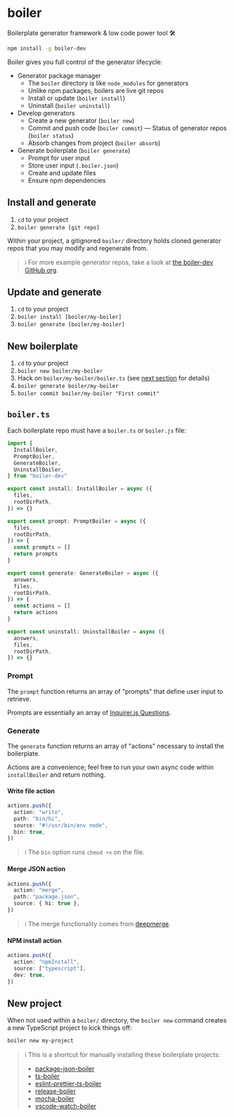# boiler

Boilerplate generator framework & low code power tool 🛠️

```bash
npm install -g boiler-dev
```

Boiler gives you full control of the generator lifecycle:

- Generator package manager
  - The `boiler` directory is like `node_modules` for generators
  - Unlike npm packages, boilers are live git repos
  - Install or update (`boiler install`)
  - Uninstall (`boiler uninstall`)
- Develop generators
  - Create a new generator (`boiler new`)
  - Commit and push code (`boiler commit`)
    — Status of generator repos (`boiler status`)
  - Absorb changes from project (`boiler absorb`)
- Generate boilerplate (`boiler generate`)
  - Prompt for user input
  - Store user input (`.boiler.json`)
  - Create and update files
  - Ensure npm dependencies

## Install and generate

1. `cd` to your project
2. `boiler generate [git repo]`

Within your project, a gitignored `boiler/` directory holds cloned generator repos that you may modify and regenerate from.

> ℹ️ For more example generator repos, take a look at [the boiler-dev GitHub org](https://github.com/boiler-dev).

## Update and generate

1. `cd` to your project
2. `boiler install [boiler/my-boiler]`
3. `boiler generate [boiler/my-boiler]`

## New boilerplate

1. `cd` to your project
2. `boiler new boiler/my-boiler`
3. Hack on `boiler/my-boiler/boiler.ts` (see [next section](#boilerts) for details)
4. `boiler generate boiler/my-boiler`
5. `boiler commit boiler/my-boiler "First commit"`

## `boiler.ts`

Each boilerplate repo must have a `boiler.ts` or `boiler.js` file:

```ts
import {
  InstallBoiler,
  PromptBoiler,
  GenerateBoiler,
  UninstallBoiler,
} from "boiler-dev"

export const install: InstallBoiler = async ({
  files,
  rootDirPath,
}) => {}

export const prompt: PromptBoiler = async ({
  files,
  rootDirPath,
}) => {
  const prompts = []
  return prompts
}

export const generate: GenerateBoiler = async ({
  answers,
  files,
  rootDirPath,
}) => {
  const actions = []
  return actions
}

export const uninstall: UninstallBoiler = async ({
  answers,
  files,
  rootDirPath,
}) => {}
```

### Prompt

The `prompt` function returns an array of "prompts" that define user input to retrieve.

Prompts are essentially an array of [Inquirer.js Questions](https://github.com/SBoudrias/Inquirer.js/#objects).

### Generate

The `generate` function returns an array of "actions" necessary to install the boilerplate.

Actions are a convenience; feel free to run your own async code within `installBoiler` and return nothing.

#### Write file action

```ts
actions.push({
  action: "write",
  path: "bin/hi",
  source: "#!/usr/bin/env node",
  bin: true,
})
```

> ℹ️ The `bin` option runs `chmod +x` on the file.

#### Merge JSON action

```ts
actions.push({
  action: "merge",
  path: "package.json",
  source: { hi: true },
})
```

> ℹ️ The merge functionality comes from [deepmerge](https://github.com/TehShrike/deepmerge).

#### NPM install action

```ts
actions.push({
  action: "npmInstall",
  source: ["typescript"],
  dev: true,
})
```

## New project

When not used within a `boiler/` directory, the `boiler new` command creates a new TypeScript project to kick things off:

```bash
boiler new my-project
```

> ℹ️ This is a shortcut for manually installing these boilerplate projects:
>
> - [package-json-boiler](https://github.com/boiler-dev/package-json-boiler)
> - [ts-boiler](https://github.com/boiler-dev/ts-boiler)
> - [eslint-prettier-ts-boiler](https://github.com/boiler-dev/eslint-prettier-ts-boiler)
> - [release-boiler](https://github.com/boiler-dev/release-boiler)
> - [mocha-boiler](https://github.com/boiler-dev/mocha-boiler)
> - [vscode-watch-boiler](https://github.com/boiler-dev/vscode-watch-boiler)
